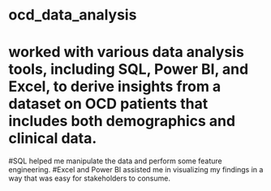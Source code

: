 # ocd_data_analysis
# worked with various data analysis tools, including SQL, Power BI, and Excel, to derive insights from a dataset on OCD patients that includes both demographics and clinical data.
#SQL helped me manipulate the data and perform some feature engineering. 
#Excel and Power BI assisted me in visualizing my findings in a way that was easy for stakeholders to consume.
